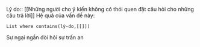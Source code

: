 Lý do:: [[Những người cho ý kiến không có thói quen đặt câu hỏi cho những câu trả lời]]
Hệ quả của vấn đề này:
```dataview
List where contains(lý-do,[[]])
```

Sự ngại ngần đòi hỏi sự trấn an
 